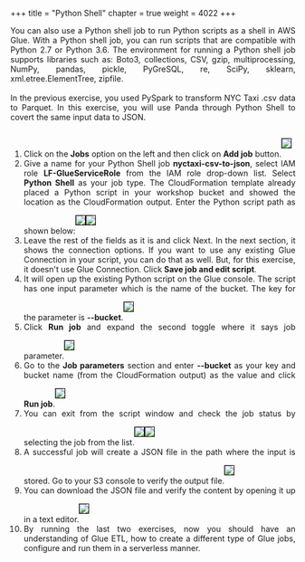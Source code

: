 +++
title = "Python Shell"
chapter = true
weight = 4022
+++

<div style="text-align: justify">
    You can also use a Python shell job to run Python scripts as a shell in AWS Glue. With a Python shell job, you can run scripts that are compatible with Python 2.7 or Python 3.6. The environment for running a Python shell job supports libraries such as: Boto3, collections, CSV, gzip, multiprocessing, NumPy, pandas, pickle, PyGreSQL, re, SciPy, sklearn, xml.etree.ElementTree, zipfile.
    <br/><br/>In the previous exercise, you used PySpark to transform NYC Taxi .csv data to Parquet. In this exercise, you will use Panda through Python Shell to covert the same input data to JSON.
    <ol>
        <li>Click on the <b>Jobs</b> option on the left and then click on <b>Add job</b> button.<img src="/images/pythonjob1.png" style="margin:15px 0px; border:1px solid black"/></li>
        <li>Give a name for your Python Shell job <b>nyctaxi-csv-to-json</b>, select IAM role <b>LF-GlueServiceRole</b> from the IAM role drop-down list. Select <b>Python Shell</b> as your job type. The CloudFormation template already placed a Python script in your workshop bucket and showed the location as the CloudFormation output. Enter the Python script path as shown below:<img src="/images/pythonjob2.png" style="margin:15px 0px; border:1px solid black"/><img src="/images/pythonjob3.png" style="margin:15px 0px; border:1px solid black"/></li>
        <Li>Leave the rest of the fields as it is and click Next. In the next section, it shows the connection options. If you want to use any existing Glue Connection in your script, you can do that as well. But, for this exercise, it doesn't use Glue Connection. Click <b>Save job and edit script</b>.</Li>
        <li>It will open up the existing Python script on the Glue console. The script has one input parameter which is the name of the bucket. The key for the parameter is <b>--bucket</b>.<img src="/images/pythonjob4.png" style="margin:15px 0px; border:1px solid black"/></li>
        <li>Click <b>Run job</b> and expand the second toggle where it says job parameter.<img src="/images/pythonjob5.png" style="margin:15px 0px; border:1px solid black"/></li>
        <li>Go to the <b>Job parameters</b> section and enter <b>--bucket</b> as your key and bucket name (from the CloudFormation output) as the value and click <b>Run job</b>.<img src="/images/pythonjob6.png" style="margin:15px 0px; border:1px solid black"/></li>
        <li>You can exit from the script window and check the job status by selecting the job from the list.<img src="/images/pythonjob7.png" style="margin:15px 0px; border:1px solid black"/><img src="/images/pythonjob8.png" style="margin:15px 0px; border:1px solid black"/></li>
        <li>A successful job will create a JSON file in the path where the input is stored. Go to your S3 console to verify the output file.<img src="/images/pythonjob9.png" style="margin:15px 0px; border:1px solid black"/></li>
        <li>You can download the JSON file and verify the content by opening it up in a text editor.<img src="/images/pythonjob10.png" style="margin:15px 0px; border:1px solid black"/></li>
        <li>By running the last two exercises, now you should have an understanding of Glue ETL, how to create a different type of Glue jobs, configure and run them in a serverless manner.</li>
    </ol>
</div>
